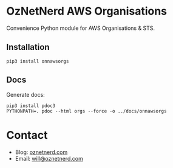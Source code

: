 # OzNetNerd AWS Organisations

Convenience Python module for AWS Organisations & STS.

## Installation

```
pip3 install onnawsorgs
```

## Docs

Generate docs:

```
pip3 install pdoc3
PYTHONPATH=. pdoc --html orgs --force -o ../docs/onnawsorgs
```

# Contact

* Blog: [oznetnerd.com](https://oznetnerd.com)
* Email: will@oznetnerd.com